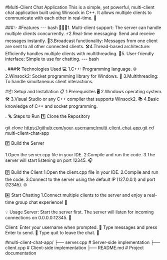 
#Multi-Client Chat Application
This is a simple, yet powerful, multi-client chat application built using Winsock in C++. It allows multiple clients to communicate with each other in real-time. 🚀


###✨ #Features
--- bash
🧑‍🤝‍🧑1. Multi-client support: The server can handle multiple clients concurrently.
⚡2.Real-time messaging: Send and receive messages instantly.
📣3.Broadcast functionality: Messages from one client are sent to all other connected clients.
🛠️4.Thread-based architecture: Efficiently handles multiple clients with multithreading.
💬5. User-friendly interface: Simple to use for chatting.
--- bash

.
###🛠️ Technologies Used
💻 1.C++: Programming language.
🌐 2.Winsock2: Socket programming library for Windows.
🧵 3.Multithreading: To handle simultaneous client interactions.



#📦 Setup and Installation
📋 1.Prerequisites
🖥️ 2.Windows operating system.
🛠️ 3.Visual Studio or any C++ compiler that supports Winsock2.
📚 4.Basic knowledge of C++ and socket programming.

.
🪜 Steps to Run
1️⃣ Clone the Repository

git clone https://github.com/your-username/multi-client-chat-app.git
cd multi-client-chat-app

2️⃣ Build the Server

1.Open the server.cpp file in your IDE.
2.Compile and run the code.
3.The server will start listening on port 12345. 🎧

3️⃣ Build the Client
1.Open the client.cpp file in your IDE.
2.Compile and run the code.
3.Connect to the server using the default IP (127.0.0.1) and port (12345). 🌐

4️⃣ Start Chatting
1.Connect multiple clients to the server and enjoy a real-time group chat experience! 🎉

💡 Usage
Server:
Start the server first.
The server will listen for incoming connections on 0.0.0.0:12345. 🎯


Client:
Enter your username when prompted. 📝
Type messages and press Enter to send. 💌
Type quit to leave the chat. 🛑
 

#multi-client-chat-app/
├── server.cpp       # Server-side implementation
├── client.cpp       # Client-side implementation
├── README.md        # Project documentation


